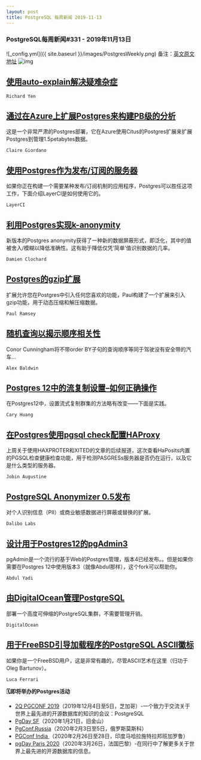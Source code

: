 ```yaml
---
layout: post
title: PostgreSQL 每周新闻 2019-11-13
---
```

### PostgreSQL每周新闻#331 - 2019年11月13日
![_config.yml]({{ site.baseurl }}/images/PostgresWeekly.png)
备注：[英文原文地址](https://postgresweekly.com/issues/331)
![img](https://res.cloudinary.com/cpress/image/upload/w_1280,e_sharpen:60/qizvk13bwmujrec9jwd1.jpg)

## [使用auto-explain解决疑难杂症](https://postgresweekly.com/link/79790/web)
`Richard Yen `

## [通过在Azure上扩展Postgres来构建PB级的分析](https://postgresweekly.com/link/79791/web)
这是一个非常严肃的Postgres部署，它在Azure使用Citus的Postgres扩展来扩展Postgres到管理1.5petabytes数据。

`Claire Giordano `



## [使用Postgres作为发布/订阅的服务器](https://postgresweekly.com/link/79793/web)
如果你正在构建一个需要某种发布/订阅机制的应用程序，Postgres可以胜任这项工作，下面介绍LayerCI是如何使用它的。


`LayerCI `
## [利用Postgres实现k-anonymity](https://postgresweekly.com/link/79794/web)
新版本的Postgres anonymity获得了一种新的数据屏蔽形式，即泛化，其中的值被舍入/模糊以降低准确性。这有助于降低仅凭‘简单’值识别数据的几率。

`Damien Clochard `

## [Postgres的gzip扩展](https://postgresweekly.com/link/79796/web)
扩展允许您在Postgres中引入任何您喜欢的功能，Paul构建了一个扩展来引入gzip功能，用于动态压缩和解压缩数据。

`Paul Ramsey `

## [随机查询以揭示顺序相关性](https://postgresweekly.com/link/79797/web)
Conor Cunningham将不带order BY子句的查询顺序等同于驾驶没有安全带的汽车…

`Alex Baldwin `

## [Postgres 12中的流复制设置–如何正确操作](https://postgresweekly.com/link/79798/web)
在Postgres12中，设置流式复制群集的方法略有改变——下面是实践。

`Cary Huang `

## [在Postgres使用pgsql check配置HAProxy](https://postgresweekly.com/link/79799/web)
上周关于使用HAXPROTER和XITED的文章的后续报道，这次查看HaPosits内置的PGSQL检查健康检查功能，用于检测PASGRESs服务器是否仍在运行，以及它是什么类型的服务器。

`Jobin Augustine `

## [PostgreSQL Anonymizer 0.5发布](https://postgresweekly.com/link/79800/web)
对个人识别信息（PII）或商业敏感数据进行屏蔽或替换的扩展。


`Dalibo Labs `
## [设计用于Postgres12的pgAdmin3](https://postgresweekly.com/link/79801/web)
pgAdmin是一个流行的基于Web的Postgres管理，版本4已经发布。。但是如果你需要在Postgres 12中使用版本3（就像Abdul那样），这个fork可以帮助你。

`Abdul Yadi `

## [由DigitalOcean管理PostgreSQL](https://postgresweekly.com/link/79803/web)
部署一个高度可伸缩的PostgreSQL集群，不需要管理开销。


`DigitalOcean `
## [用于FreeBSD引导加载程序的PostgreSQL ASCII徽标](https://postgresweekly.com/link/79804/web)
如果你是一个FreeBSD用户，这是非常有趣的，尽管ASCII艺术在这里（归功于Oleg Bartunov）。

`Luca Ferrari `



**🗓即将举办的Postgres活动**

- [2Q PGCONF 2019](https://postgresweekly.com/link/79806/web)（2019年12月4日至5日，芝加哥）-一个致力于交流关于世界上最先进的开源数据库的知识的会议：PostgreSQL
- [PgDay SF](https://postgresweekly.com/link/79807/web)（2020年1月21日，旧金山）
- [PgConf.Russia](https://postgresweekly.com/link/79808/web)（2020年2月3日至5日，俄罗斯莫斯科）
- [PGConf India ](https://postgresweekly.com/link/79809/web)（2020年2月26日至28日，印度马哈拉施特拉邦班加罗鲁）
- [pgDay Paris 2020](https://postgresweekly.com/link/79810/web)（2020年3月26日，法国巴黎）-在同行中了解更多关于世界上最先进的开源数据库的信息。


